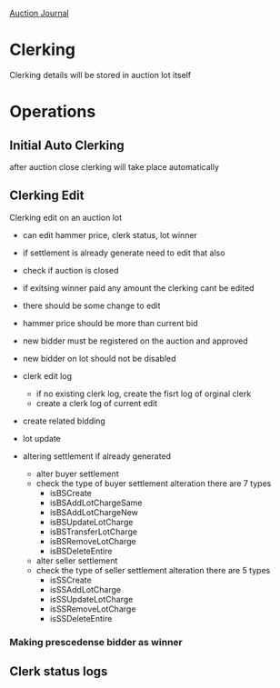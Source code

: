 [Auction Journal](../index.md)

# Clerking

Clerking details will be stored in auction lot itself

# Operations

## Initial Auto Clerking

after auction close clerking will take place automatically

## Clerking Edit

Clerking edit on an auction lot

- can edit hammer price, clerk status, lot winner

- if settlement is already generate need to edit that also

- check if auction is closed

- if exitsing winner paid any amount the clerking cant be edited

- there should be some change to edit

- hammer price should be more than current bid
- new bidder must be registered on the auction and approved
- new bidder on lot should not be disabled
- clerk edit log
  - if no existing clerk log, create the fisrt log of orginal clerk
  - create a clerk log of current edit
- create related bidding
- lot update
- altering settlement if already generated
  - alter buyer settlement
  - check the type of buyer settlement alteration there are 7 types
    - isBSCreate
    - isBSAddLotChargeSame
    - isBSAddLotChargeNew
    - isBSUpdateLotCharge
    - isBSTransferLotCharge
    - isBSRemoveLotCharge
    - isBSDeleteEntire
  - alter seller settlement
  - check the type of seller settlement alteration there are 5 types
    - isSSCreate
    - isSSAddLotCharge
    - isSSUpdateLotCharge
    - isSSRemoveLotCharge
    - isSSDeleteEntire

### Making prescedense bidder as winner

## Clerk status logs
